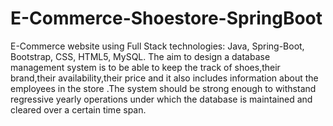 # E-Commerce-Shoestore-SpringBoot

E-Commerce website using Full Stack technologies: Java, Spring-Boot, Bootstrap, CSS, HTML5, MySQL.
The aim to design a database management system is to be able to keep the track of shoes,their brand,their availability,their price and it also
includes information about the employees in the store .The system should be strong enough to withstand regressive yearly operations under which
the database is maintained and cleared over a certain time span.
